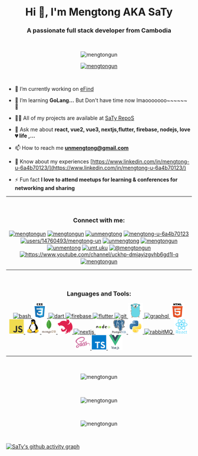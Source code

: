 
<!-- Third Update 20/03/22  -->
 
<!-- Introduction Section  -->
 
<h1 align="center">Hi 👋, I'm Mengtong AKA SaTy</h1>
<h3 align="center">A passionate full stack developer from Cambodia</h3>
<br>
<p align="center"> <img src="https://komarev.com/ghpvc/?username=mengtongun&label=Profile%20views&color=0e75b6&style=flat" alt="mengtongun" /> </p>

<p align="center"> <a href="https://github.com/ryo-ma/github-profile-trophy"><img src="https://github-profile-trophy.vercel.app/?username=mengtongun&theme=darkhub" alt="mengtongun" /></a> </p>


<br>

- 🔭 I’m currently working on [eFind](https://github.com/mengtongun/efind_beta)

- 🌱 I’m learning **GoLang...** But Don't have time now lmaooooooo~~~~~~ 🥲

- 👨‍💻 All of my projects are available at [SaTy RepoS](https://github.com/mengtongun)

- 💬 Ask me about **react, vue2, vue3, nextjs,flutter, firebase, nodejs, love💔 life ,...**

- 📫 How to reach me **unmengtong@gmail.com**

- 📄 Know about my experiences [https://www.linkedin.com/in/mengtong-u-6a4b70123/](https://www.linkedin.com/in/mengtong-u-6a4b70123/)

- ⚡ Fun fact **I love to attend meetups for learning & conferences for networking and sharing**

<hr>
<br>
<!-- Social Section -->

<h3 align="center">Connect with me:</h3>
<p align="center">
<a href="https://codepen.io/mengtongun" target="blank"><img align="center" src="https://raw.githubusercontent.com/rahuldkjain/github-profile-readme-generator/master/src/images/icons/Social/codepen.svg" alt="mengtongun" height="30" width="40" /></a>
<a href="https://dev.to/mengtongun" target="blank"><img align="center" src="https://cdn.jsdelivr.net/npm/simple-icons@3.0.1/icons/dev-dot-to.svg" alt="mengtongun" height="30" width="40" /></a>
<a href="https://twitter.com/unmengtong" target="blank"><img align="center" src="https://raw.githubusercontent.com/rahuldkjain/github-profile-readme-generator/master/src/images/icons/Social/twitter.svg" alt="unmengtong" height="30" width="40" /></a>
<a href="https://linkedin.com/in/mengtong-u-6a4b70123" target="blank"><img align="center" src="https://raw.githubusercontent.com/rahuldkjain/github-profile-readme-generator/master/src/images/icons/Social/linked-in-alt.svg" alt="mengtong-u-6a4b70123" height="30" width="40" /></a>
<a href="https://stackoverflow.com/users/14760493/mengtong-un" target="blank"><img align="center" src="https://raw.githubusercontent.com/rahuldkjain/github-profile-readme-generator/master/src/images/icons/Social/stack-overflow.svg" alt="users/14760493/mengtong-un" height="30" width="40" /></a>
<a href="https://codesandbox.com/unmengtong" target="blank"><img align="center" src="https://cdn.jsdelivr.net/npm/simple-icons@3.0.1/icons/codesandbox.svg" alt="unmengtong" height="30" width="40" /></a>
<a href="https://kaggle.com/mengtongun" target="blank"><img align="center" src="https://raw.githubusercontent.com/rahuldkjain/github-profile-readme-generator/master/src/images/icons/Social/kaggle.svg" alt="mengtongun" height="30" width="40" /></a>
<a href="https://fb.com/unmengtong" target="blank"><img align="center" src="https://raw.githubusercontent.com/rahuldkjain/github-profile-readme-generator/master/src/images/icons/Social/facebook.svg" alt="unmentong" height="30" width="40" /></a>
<a href="https://instagram.com/umt.uku" target="blank"><img align="center" src="https://raw.githubusercontent.com/rahuldkjain/github-profile-readme-generator/master/src/images/icons/Social/instagram.svg" alt="umt.uku" height="30" width="40" /></a>
<a href="https://medium.com/@mengtongun" target="blank"><img align="center" src="https://raw.githubusercontent.com/rahuldkjain/github-profile-readme-generator/master/src/images/icons/Social/medium.svg" alt="@mengtongun" height="30" width="40" /></a>
<a href="https://www.youtube.com/channel/UCKhP-dMJaYizGvHB6gd1L-Q" target="blank"><img align="center" src="https://raw.githubusercontent.com/rahuldkjain/github-profile-readme-generator/master/src/images/icons/Social/youtube.svg" alt="https://www.youtube.com/channel/uckhp-dmjayizgvhb6gd1l-q" height="30" width="40" /></a>
<a href="https://www.hackerrank.com/mengtongun" target="blank"><img align="center" src="https://raw.githubusercontent.com/rahuldkjain/github-profile-readme-generator/master/src/images/icons/Social/hackerrank.svg" alt="mengtongun" height="30" width="40" /></a>
</p>

<hr>
<br>

<!-- Technology Section -->

<h3 align="center">Languages and Tools:</h3>
<p align="center"> <a href="https://www.gnu.org/software/bash/" target="_blank" rel="noreferrer"> <img src="https://www.vectorlogo.zone/logos/gnu_bash/gnu_bash-icon.svg" alt="bash" width="40" height="40"/> </a> <a href="https://www.w3schools.com/css/" target="_blank" rel="noreferrer"> <img src="https://raw.githubusercontent.com/devicons/devicon/master/icons/css3/css3-original-wordmark.svg" alt="css3" width="40" height="40"/> </a> <a href="https://dart.dev" target="_blank" rel="noreferrer"> <img src="https://www.vectorlogo.zone/logos/dartlang/dartlang-icon.svg" alt="dart" width="40" height="40"/> </a> <a href="https://firebase.google.com/" target="_blank" rel="noreferrer"> <img src="https://www.vectorlogo.zone/logos/firebase/firebase-icon.svg" alt="firebase" width="40" height="40"/> </a> <a href="https://flutter.dev" target="_blank" rel="noreferrer"> <img src="https://www.vectorlogo.zone/logos/flutterio/flutterio-icon.svg" alt="flutter" width="40" height="40"/> </a> <a href="https://git-scm.com/" target="_blank" rel="noreferrer"> <img src="https://www.vectorlogo.zone/logos/git-scm/git-scm-icon.svg" alt="git" width="40" height="40"/> </a> <a href="https://golang.org" target="_blank" rel="noreferrer"> <img src="https://raw.githubusercontent.com/devicons/devicon/master/icons/go/go-original.svg" alt="go" width="40" height="40"/> </a> <a href="https://graphql.org" target="_blank" rel="noreferrer"> <img src="https://www.vectorlogo.zone/logos/graphql/graphql-icon.svg" alt="graphql" width="40" height="40"/> </a> <a href="https://www.w3.org/html/" target="_blank" rel="noreferrer"> <img src="https://raw.githubusercontent.com/devicons/devicon/master/icons/html5/html5-original-wordmark.svg" alt="html5" width="40" height="40"/> </a> <a href="https://developer.mozilla.org/en-US/docs/Web/JavaScript" target="_blank" rel="noreferrer"> <img src="https://raw.githubusercontent.com/devicons/devicon/master/icons/javascript/javascript-original.svg" alt="javascript" width="40" height="40"/> </a> <a href="https://www.linux.org/" target="_blank" rel="noreferrer"> <img src="https://raw.githubusercontent.com/devicons/devicon/master/icons/linux/linux-original.svg" alt="linux" width="40" height="40"/> </a> <a href="https://www.mongodb.com/" target="_blank" rel="noreferrer"> <img src="https://raw.githubusercontent.com/devicons/devicon/master/icons/mongodb/mongodb-original-wordmark.svg" alt="mongodb" width="40" height="40"/> </a> <a href="https://nestjs.com/" target="_blank" rel="noreferrer"> <img src="https://raw.githubusercontent.com/devicons/devicon/master/icons/nestjs/nestjs-plain.svg" alt="nestjs" width="40" height="40"/> </a> <a href="https://nextjs.org/" target="_blank" rel="noreferrer"> <img src="https://cdn.worldvectorlogo.com/logos/nextjs-2.svg" alt="nextjs" width="40" height="40"/> </a> <a href="https://nodejs.org" target="_blank" rel="noreferrer"> <img src="https://raw.githubusercontent.com/devicons/devicon/master/icons/nodejs/nodejs-original-wordmark.svg" alt="nodejs" width="40" height="40"/> </a> <a href="https://www.postgresql.org" target="_blank" rel="noreferrer"> <img src="https://raw.githubusercontent.com/devicons/devicon/master/icons/postgresql/postgresql-original-wordmark.svg" alt="postgresql" width="40" height="40"/> </a> <a href="https://www.python.org" target="_blank" rel="noreferrer"> <img src="https://raw.githubusercontent.com/devicons/devicon/master/icons/python/python-original.svg" alt="python" width="40" height="40"/> </a> <a href="https://www.rabbitmq.com" target="_blank" rel="noreferrer"> <img src="https://www.vectorlogo.zone/logos/rabbitmq/rabbitmq-icon.svg" alt="rabbitMQ" width="40" height="40"/> </a> <a href="https://reactjs.org/" target="_blank" rel="noreferrer"> <img src="https://raw.githubusercontent.com/devicons/devicon/master/icons/react/react-original-wordmark.svg" alt="react" width="40" height="40"/> </a> <a href="https://sass-lang.com" target="_blank" rel="noreferrer"> <img src="https://raw.githubusercontent.com/devicons/devicon/master/icons/sass/sass-original.svg" alt="sass" width="40" height="40"/> </a> <a href="https://www.typescriptlang.org/" target="_blank" rel="noreferrer"> <img src="https://raw.githubusercontent.com/devicons/devicon/master/icons/typescript/typescript-original.svg" alt="typescript" width="40" height="40"/> </a>
<a href="https://vuejs.org/" target="_blank" rel="noreferrer"> <img src="https://raw.githubusercontent.com/devicons/devicon/master/icons/vuejs/vuejs-original-wordmark.svg" alt="vuejs" width="40" height="40"/> </a>
</p>


<hr>
<br>
<!-- Badge Section -->
<p align="center"><img align="center" src="https://github-readme-stats.vercel.app/api/top-langs?username=mengtongun&show_icons=true&locale=en&layout=compact&theme=tokyonight" alt="mengtongun" /></p>

<br>

<p align="center"><img align="center" src="https://github-readme-stats.vercel.app/api?username=mengtongun&show_icons=true&locale=en&theme=tokyonight" alt="mengtongun" /></p>

<br>

<p align="center"><img align="center" src="https://github-readme-streak-stats.herokuapp.com/?user=mengtongun&theme=tokyonight" alt="mengtongun" /></p>

<br>

[![SaTy's github activity graph](https://activity-graph.herokuapp.com/graph?username=mengtongun&theme=react-dark)](https://github.com/ashutosh00710/github-readme-activity-graph)
